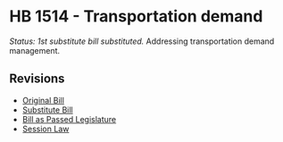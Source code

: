 # HB 1514 - Transportation demand
*Status: 1st substitute bill substituted.*
Addressing transportation demand management.

## Revisions
* [Original Bill](1/)
* [Substitute Bill](S/)
* [Bill as Passed Legislature](S.PL/)
* [Session Law](S.SL/)
